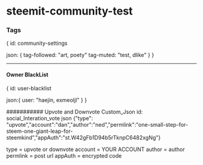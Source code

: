 # steemit-community-test

### Tags
{
id: community-settings

json: {
tag-followed:
	"art, poety"
tag-muted:
	"test, dlike"
}
}

--------------------

#### Owner BlackList

{
id: user-blacklist

json:{
user:
  "haejin, exmeoljl"
}
}

########### Upvote and Downvote
Custom_Json
id: social_Interation_vote
json	{"type": "upvote","account":"dan","author":"ned","permlink":"one-small-step-for-steem-one-giant-leap-for-steemkind","appAuth":"st.W42gFb1D94b5rTknpC6482xgNg"}

type = upvote or downvote
account = YOUR ACCOUNT
author = author
permlink = post url
appAuth =  encrypted code 
